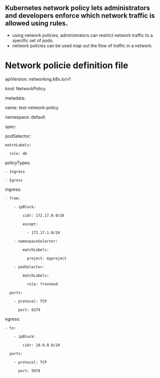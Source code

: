 ## Kubernetes network policy lets administrators and developers enforce which network traffic is allowed using rules.

- using network policies, administrators can restrict network traffic to a specific set of pods.
- network policies can be used map out the flow of traffic in a network.

# Network policie definition file

apiVersion: networking.k8s.io/v1

kind: NetworkPolicy

metadata:

name: test-network-policy

namespace: default

spec:

podSelector:

    matchLabels:

      role: db

policyTypes:

    - Ingress

    - Egress

ingress:

    - from:

        - ipBlock:

            cidr: 172.17.0.0/16

            except:

              - 172.17.1.0/24

        - namespaceSelector:

            matchLabels:

              project: myproject

        - podSelector:

            matchLabels:

              role: frontend

      ports:

        - protocol: TCP

          port: 6379

egress:

    - to:

        - ipBlock:

            cidr: 10.0.0.0/24

      ports:

        - protocol: TCP

          port: 5978
